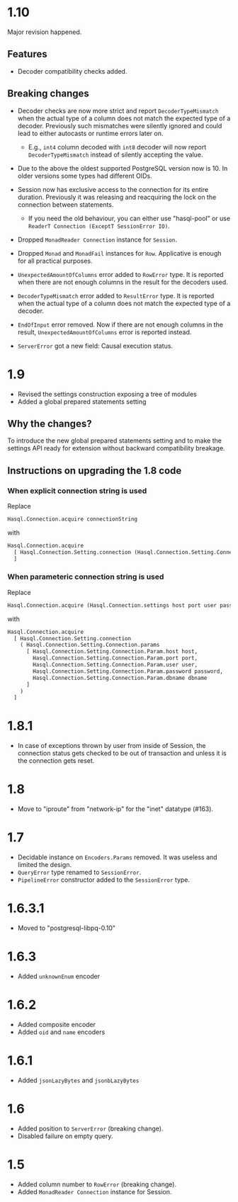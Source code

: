 # 1.10

Major revision happened.

## Features

- Decoder compatibility checks added.

## Breaking changes

- Decoder checks are now more strict and report `DecoderTypeMismatch` when the actual type of a column does not match the expected type of a decoder. Previously such mismatches were silently ignored and could lead to either autocasts or runtime errors later on.
  - E.g., `int4` column decoded with `int8` decoder will now report `DecoderTypeMismatch` instead of silently accepting the value.

- Due to the above the oldest supported PostgreSQL version now is 10. In older versions some types had different OIDs.

- Session now has exclusive access to the connection for its entire duration. Previously it was releasing and reacquiring the lock on the connection between statements.
  - If you need the old behaviour, you can either use "hasql-pool" or use `ReaderT Connection (ExceptT SessionError IO)`.

- Dropped `MonadReader Connection` instance for `Session`.

- Dropped `Monad` and `MonadFail` instances for `Row`. Applicative is enough for all practical purposes.

- `UnexpectedAmountOfColumns` error added to `RowError` type. It is reported when there are not enough columns in the result for the decoders used.

- `DecoderTypeMismatch` error added to `ResultError` type. It is reported when the actual type of a column does not match the expected type of a decoder.

- `EndOfInput` error removed. Now if there are not enough columns in the result, `UnexpectedAmountOfColumns` error is reported instead.

- `ServerError` got a new field: Causal execution status.

# 1.9

- Revised the settings construction exposing a tree of modules
- Added a global prepared statements setting

## Why the changes?

To introduce the new global prepared statements setting and to make the settings API ready for extension without backward compatibility breakage.

## Instructions on upgrading the 1.8 code

### When explicit connection string is used

Replace

```haskell
Hasql.Connection.acquire connectionString
```

with

```haskell
Hasql.Connection.acquire 
  [ Hasql.Connection.Setting.connection (Hasql.Connection.Setting.Connection.string connectionString)
  ]
```

### When parameteric connection string is used

Replace

```haskell
Hasql.Connection.acquire (Hasql.Connection.settings host port user password dbname)
```

with

```haskell
Hasql.Connection.acquire
  [ Hasql.Connection.Setting.connection
    ( Hasql.Connection.Setting.Connection.params
      [ Hasql.Connection.Setting.Connection.Param.host host,
        Hasql.Connection.Setting.Connection.Param.port port,
        Hasql.Connection.Setting.Connection.Param.user user,
        Hasql.Connection.Setting.Connection.Param.password password,
        Hasql.Connection.Setting.Connection.Param.dbname dbname
      ]
    )
  ]
```

# 1.8.1

- In case of exceptions thrown by user from inside of Session, the connection status gets checked to be out of transaction and unless it is the connection gets reset.

# 1.8

- Move to "iproute" from "network-ip" for the "inet" datatype (#163).

# 1.7

- Decidable instance on `Encoders.Params` removed. It was useless and limited the design.
- `QueryError` type renamed to `SessionError`.
- `PipelineError` constructor added to the `SessionError` type.

# 1.6.3.1

- Moved to "postgresql-libpq-0.10"

# 1.6.3

- Added `unknownEnum` encoder

# 1.6.2

- Added composite encoder
- Added `oid` and `name` encoders

# 1.6.1

- Added `jsonLazyBytes` and `jsonbLazyBytes`

# 1.6

- Added position to `ServerError` (breaking change).
- Disabled failure on empty query.

# 1.5

- Added column number to `RowError` (breaking change).
- Added `MonadReader Connection` instance for Session.
